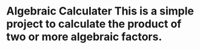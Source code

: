 <h1>Algebraic Calculater</h>
This is a simple project to calculate the product of two or more algebraic factors.
